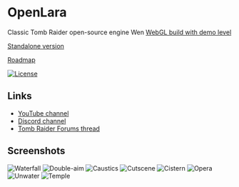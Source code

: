 # OpenLara
Classic Tomb Raider open-source engine
Wen
[WebGL build with demo level](http://xproger.info/projects/OpenLara/)

[Standalone version](https://github.com/XProger/OpenLara/releases/tag/latest)

[Roadmap](https://github.com/XProger/OpenLara/issues/353)

[![License](https://img.shields.io/badge/License-BSD%202--Clause-orange.svg)](https://opensource.org/licenses/BSD-2-Clause)  

## Links
* [YouTube channel](https://youtu.be/Rbl3NmKAZoM?list=PL7DiEQQWqCj79eodyi2R_vi87IdONIR-B)
* [Discord channel](https://discord.gg/EF8JaQB)
* [Tomb Raider Forums thread](http://www.tombraiderforums.com/showthread.php?t=216618)

## Screenshots
![Waterfall](http://xproger.info/projects/OpenLara/shots/waterfall.jpg)
![Double-aim](http://xproger.info/projects/OpenLara/shots/multi-aim.jpg)
![Caustics](http://xproger.info/projects/OpenLara/shots/caustics.jpg)
![Cutscene](http://xproger.info/projects/OpenLara/shots/cut1.jpg)
![Cistern](http://xproger.info/projects/OpenLara/shots/flipmap.jpg)
![Opera](http://xproger.info/projects/OpenLara/shots/tr2_opera.jpg)
![Unwater](http://xproger.info/projects/OpenLara/shots/tr2_unwater1.jpg)
![Temple](http://xproger.info/projects/OpenLara/shots/tr3_temple.jpg)

